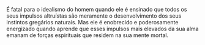 ﻿É fatal para o idealismo do homem quando ele é ensinado que todos os seus impulsos altruístas são meramente o desenvolvimento dos seus instintos gregários naturais. Mas ele é enobrecido e poderosamente energizado quando aprende que esses impulsos mais elevados da sua alma emanam de forças espirituais que residem na sua mente mortal.